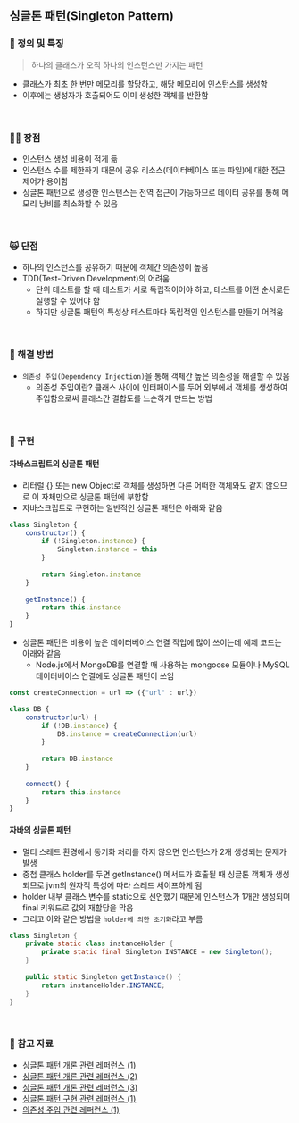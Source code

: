 ## 싱글톤 패턴(Singleton Pattern)

### 👻 정의 및 특징
> 하나의 클래스가 오직 하나의 인스턴스만 가지는 패턴
- 클래스가 최초 한 번만 메모리를 할당하고, 해당 메모리에 인스턴스를 생성함
- 이후에는 생성자가 호출되어도 이미 생성한 객체를 반환함

<br>

### 👼🏻 장점
- 인스턴스 생성 비용이 적게 듦
- 인스턴스 수를 제한하기 때문에 공유 리소스(데이터베이스 또는 파일)에 대한 접근 제어가 용이함
- 싱글톤 패턴으로 생성한 인스턴스는 전역 접근이 가능하므로 데이터 공유를 통해 메모리 낭비를 최소화할 수 있음

<br>

### 🙀 단점
- 하나의 인스턴스를 공유하기 때문에 객체간 의존성이 높음
- TDD(Test-Driven Development)의 어려움
  - 단위 테스트를 할 때 테스트가 서로 독립적이어야 하고, 테스트를 어떤 순서로든 실행할 수 있어야 함
  - 하지만 싱글톤 패턴의 특성상 테스트마다 독립적인 인스턴스를 만들기 어려움
 
<br>

### 🌴 해결 방법
- `의존성 주입(Dependency Injection)`을 통해 객체간 높은 의존성을 해결할 수 있음
  - 의존성 주입이란? 클래스 사이에 인터페이스를 두어 외부에서 객체를 생성하여 주입함으로써 클래스간 결합도를 느슨하게 만드는 방법

<br>

### 💬 구현
#### 자바스크립트의 싱글톤 패턴
- 리터럴 {} 또는 new Object로 객체를 생성하면 다른 어떠한 객체와도 같지 않으므로 이 자체만으로 싱글톤 패턴에 부합함
- 자바스크립트로 구현하는 일반적인 싱글톤 패턴은 아래와 같음
```javascript
class Singleton {
    constructor() {
        if (!Singleton.instance) {
            Singleton.instance = this
        }
        
        return Singleton.instance
    }
    
    getInstance() {
        return this.instance
    }
}
```
- 싱글톤 패턴은 비용이 높은 데이터베이스 연결 작업에 많이 쓰이는데 예제 코드는 아래와 같음
  - Node.js에서 MongoDB를 연결할 때 사용하는 mongoose 모듈이나 MySQL 데이터베이스 연결에도 싱글톤 패턴이 쓰임
```javascript
const createConnection = url => ({"url" : url})

class DB {
    constructor(url) {
        if (!DB.instance) { 
            DB.instance = createConnection(url)
        }
        
        return DB.instance
    }
    
    connect() {
        return this.instance
    }
}
```

#### 자바의 싱글톤 패턴
- 멀티 스레드 환경에서 동기화 처리를 하지 않으면 인스턴스가 2개 생성되는 문제가 발생
- 중첩 클래스 holder를 두면 getInstance() 메서드가 호출될 때 싱글톤 객체가 생성되므로 jvm의 원자적 특성에 따라 스레드 세이프하게 됨
- holder 내부 클래스 변수를 static으로 선언했기 때문에 인스턴스가 1개만 생성되며 final 키워드로 값의 재할당을 막음
- 그리고 이와 같은 방법을 `holder에 의한 초기화`라고 부름
```java
class Singleton {
    private static class instanceHolder {
        private static final Singleton INSTANCE = new Singleton();
    }
    
    public static Singleton getInstance() {
        return instanceHolder.INSTANCE;
    }
}
```

<br>

### 🍟 참고 자료
- [싱글톤 패턴 개론 관련 레퍼런스 (1)](https://refactoring.guru/ko/design-patterns/singleton)
- [싱글톤 패턴 개론 관련 레퍼런스 (2)](https://github.com/gyoogle/tech-interview-for-developer/blob/master/Design%20Pattern/Singleton%20Pattern.md)
- [싱글톤 패턴 개론 관련 레퍼런스 (3)](https://janechoi.tistory.com/4)
- [싱글톤 패턴 구현 관련 레퍼런스 (1)](https://huimang2.github.io/design-pattern/creational/singleton-pattern)
- [의존성 주입 관련 레퍼런스 (1)](https://mangkyu.tistory.com/150)
